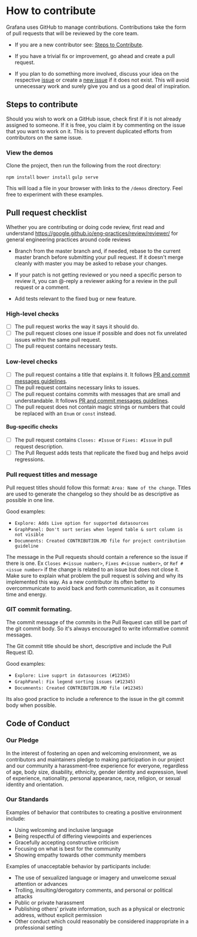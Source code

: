 
# How to contribute

Grafana uses GitHub to manage contributions.
Contributions take the form of pull requests that will be reviewed by the core team.

- If you are a new contributor see: [Steps to Contribute](#steps-to-contribute).

- If you have a trivial fix or improvement, go ahead and create a pull request.

- If you plan to do something more involved, discuss your idea on the respective [issue](https://github.com/openshift/angular-extension-registry/issues) or create a [new issue](https://github.com/openshift/angular-extension-registry/issues/new) if it does not exist. This will avoid unnecessary work and surely give you and us a good deal of inspiration.


## Steps to contribute

Should you wish to work on a GitHub issue, check first if it is not already assigned to someone. If it is free, you claim it by commenting on the issue that you want to work on it. This is to prevent duplicated efforts from contributors on the same issue.

### View the demos

Clone the project, then run the following from the root directory:

`npm install`
`bower install`
`gulp serve`

This will load a file in your browser with links to the `/demos` directory.  Feel free to experiment
with these examples.

## Pull request checklist

Whether you are contributing or doing code review, first read and understand https://google.github.io/eng-practices/review/reviewer/ for general engineering practices around code reviews

- Branch from the master branch and, if needed, rebase to the current master branch before submitting your pull request. If it doesn't merge cleanly with master you may be asked to rebase your changes.

- If your patch is not getting reviewed or you need a specific person to review it, you can @-reply a reviewer asking for a review in the pull request or a comment.

- Add tests relevant to the fixed bug or new feature.

### High-level checks

- [ ] The pull request works the way it says it should do.
- [ ] The pull request closes one issue if possible and does not fix unrelated issues within the same pull request.
- [ ] The pull request contains necessary tests.

### Low-level checks

- [ ] The pull request contains a title that explains it. It follows [PR and commit messages guidelines](#Pull-Requests-titles-and-message).
- [ ] The pull request contains necessary links to issues.
- [ ] The pull request contains commits with messages that are small and understandable. It follows [PR and commit messages guidelines](#Pull-Requests-titles-and-message).
- [ ] The pull request does not contain magic strings or numbers that could be replaced with an `Enum` or `const` instead.

#### Bug-specific checks

- [ ] The pull request contains `Closes: #Issue` or `Fixes: #Issue` in pull request description.
- [ ] The Pull Request adds tests that replicate the fixed bug and helps avoid regressions.

### Pull request titles and message

Pull request titles should follow this format: `Area: Name of the change`.
Titles are used to generate the changelog so they should be as descriptive as possible in one line.

Good examples:

- `Explore: Adds Live option for supported datasources`
- `GraphPanel: Don't sort series when legend table & sort column is not visible`
- `Documnents: Created CONTRIBUTION.MD file for project contribution guideline`

The message in the Pull requests should contain a reference so the issue if there is one. Ex `Closes #<issue number>`, `Fixes #<issue number>`, or `Ref #<issue number>` if the change is related to an issue but does not close it. Make sure to explain what problem the pull request is solving and why its implemented this way. As a new contributor its often better to overcommunicate to avoid back and forth communication, as it consumes time and energy.

### GIT commit formating.

The commit message of the commits in the Pull Request can still be part of the git commit body. So it's always encouraged to write informative commit messages.

The Git commit title should be short, descriptive and include the Pull Request ID.

Good examples:

- `Explore: Live supprt in datasources (#12345)`
- `GraphPanel: Fix legend sorting issues (#12345)`
- `Documnents: Created CONTRIBUTION.MD file (#12345)`

Its also good practice to include a reference to the issue in the git commit body when possible.

## Code of Conduct

### Our Pledge

In the interest of fostering an open and welcoming environment, we as
contributors and maintainers pledge to making participation in our project and
our community a harassment-free experience for everyone, regardless of age, body
size, disability, ethnicity, gender identity and expression, level of experience,
nationality, personal appearance, race, religion, or sexual identity and
orientation.

### Our Standards

Examples of behavior that contributes to creating a positive environment
include:

* Using welcoming and inclusive language
* Being respectful of differing viewpoints and experiences
* Gracefully accepting constructive criticism
* Focusing on what is best for the community
* Showing empathy towards other community members

Examples of unacceptable behavior by participants include:

* The use of sexualized language or imagery and unwelcome sexual attention or
advances
* Trolling, insulting/derogatory comments, and personal or political attacks
* Public or private harassment
* Publishing others' private information, such as a physical or electronic
  address, without explicit permission
* Other conduct which could reasonably be considered inappropriate in a
  professional setting



